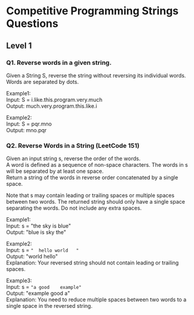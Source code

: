 # Competitive Programming Strings Questions  

## Level 1

### Q1.	Reverse words in a given string.  

Given a String S, reverse the string without reversing its individual words. Words are separated by dots.  

Example1:  
Input: S = i.like.this.program.very.much  
Output: much.very.program.this.like.i  

Example2:  
Input: S = pqr.mno  
Output: mno.pqr  
### Q2. Reverse Words in a String (LeetCode 151)  

Given an input string s, reverse the order of the words.  
A word is defined as a sequence of non-space characters. The words in s will be separated by at least one space.  
Return a string of the words in reverse order concatenated by a single space.  

Note that s may contain leading or trailing spaces or multiple spaces between two words. The returned string should only have a single space separating the words. Do not include any extra spaces.  

Example1:  
Input: s = "the sky is blue"  
Output: "blue is sky the"  

Example2:  
Input: s = `"  hello world   "`  
Output: "world hello"  
Explanation: Your reversed string should not contain leading or trailing spaces.  

Example3:  
Input: s = `"a good    example"`  
Output: "example good a"  
Explanation: You need to reduce multiple spaces between two words to a single space in the reversed string.  


 
